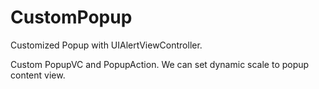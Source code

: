 # CustomPopup
Customized Popup with UIAlertViewController.

Custom PopupVC and PopupAction.
We can set dynamic scale to popup content view.
